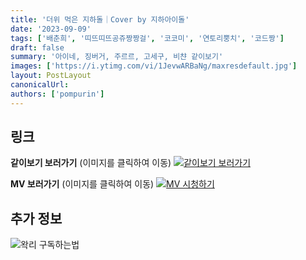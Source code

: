 ```yaml
---
title: '더위 먹은 지하돌｜Cover by 지하아이돌'
date: '2023-09-09'
tags: ['배춘희', '띠뜨띠뜨공쥬짱짱걸', '코코미', '연토리뿡치', '코드짱']
draft: false
summary: '아이네, 징버거, 주르르, 고세구, 비챤 같이보기'
images: ['https://i.ytimg.com/vi/1JevwARBaNg/maxresdefault.jpg']
layout: PostLayout
canonicalUrl:
authors: ['pompurin']
---
```


## 링크

**같이보기 보러가기** (이미지를 클릭하여 이동)
[![같이보기 보러가기](https://cdn.discordapp.com/attachments/1136601898116464710/1137050327938506852/logo.png)](https://cafe.naver.com/steamindiegame/12805075)

**MV 보러가기** (이미지를 클릭하여 이동)
[![MV 시청하기](https://i.ytimg.com/vi/1JevwARBaNg/maxresdefault.jpg)](https://youtu.be/1JevwARBaNg?si=XtazoQ5xA9CmtRxj)

## 추가 정보

![왁리 구독하는법](https://cdn.discordapp.com/attachments/1136601898116464710/1137049857136267374/--2cut.gif)
